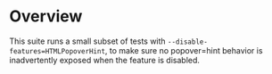 # Overview

This suite runs a small subset of tests with `--disable-features=HTMLPopoverHint`, to make sure no popover=hint behavior is
inadvertently exposed when the feature is disabled.
